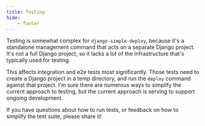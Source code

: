 ```yaml
---
title: Testing
hide:
    - footer
---
```


Testing is somewhat complex for `django-simple-deploy`, because it's a standalone management command that acts on a separate Django project. It's not a full Django project, so it lacks a lot of the infrastructure that's typically used for testing.

This affects integration and e2e tests most significantly. Those tests need to create a Django project in a temp directory, and run the `deploy` command against that project. I'm sure there are numerous ways to simplify the current approach to testing, but the current approach is serving to support ongoing development.

If you have questions about how to run tests, or feedback on how to simplify the test suite, please share it!